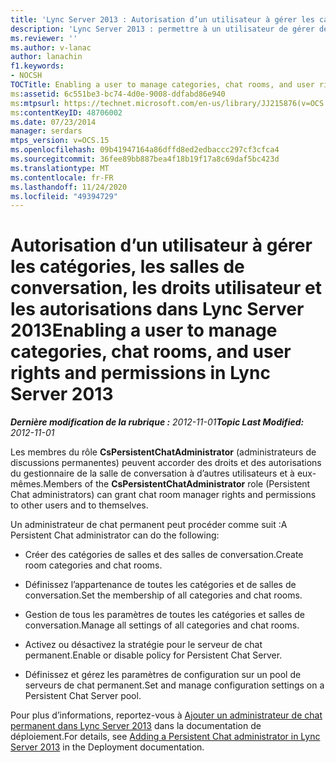 ```yaml
---
title: 'Lync Server 2013 : Autorisation d’un utilisateur à gérer les catégories, les salles de conversation, les droits utilisateur et les autorisations'
description: 'Lync Server 2013 : permettre à un utilisateur de gérer des catégories, des salles de conversation et des droits d’utilisateur et des autorisations.'
ms.reviewer: ''
ms.author: v-lanac
author: lanachin
f1.keywords:
- NOCSH
TOCTitle: Enabling a user to manage categories, chat rooms, and user rights and permissions
ms:assetid: 6c551be3-bc74-4d0e-9008-ddfabd86e940
ms:mtpsurl: https://technet.microsoft.com/en-us/library/JJ215876(v=OCS.15)
ms:contentKeyID: 48706002
ms.date: 07/23/2014
manager: serdars
mtps_version: v=OCS.15
ms.openlocfilehash: 09b41947164a86dffd8ed2edbaccc297cf3cfca4
ms.sourcegitcommit: 36fee89bb887bea4f18b19f17a8c69daf5bc423d
ms.translationtype: MT
ms.contentlocale: fr-FR
ms.lasthandoff: 11/24/2020
ms.locfileid: "49394729"
---
```

# <a name="enabling-a-user-to-manage-categories-chat-rooms-and-user-rights-and-permissions-in-lync-server-2013"></a><span data-ttu-id="0efc3-103">Autorisation d’un utilisateur à gérer les catégories, les salles de conversation, les droits utilisateur et les autorisations dans Lync Server 2013</span><span class="sxs-lookup"><span data-stu-id="0efc3-103">Enabling a user to manage categories, chat rooms, and user rights and permissions in Lync Server 2013</span></span>

<div data-xmlns="http://www.w3.org/1999/xhtml">

<div class="topic" data-xmlns="http://www.w3.org/1999/xhtml" data-msxsl="urn:schemas-microsoft-com:xslt" data-cs="https://msdn.microsoft.com/">

<div data-asp="https://msdn2.microsoft.com/asp">



</div>

<div id="mainSection">

<div id="mainBody"><span data-ttu-id="0efc3-104">

<span> </span></span><span class="sxs-lookup"><span data-stu-id="0efc3-104">

<span> </span></span></span>

<span data-ttu-id="0efc3-105">_**Dernière modification de la rubrique :** 2012-11-01_</span><span class="sxs-lookup"><span data-stu-id="0efc3-105">_**Topic Last Modified:** 2012-11-01_</span></span>

<span data-ttu-id="0efc3-106">Les membres du rôle **CsPersistentChatAdministrator** (administrateurs de discussions permanentes) peuvent accorder des droits et des autorisations du gestionnaire de la salle de conversation à d’autres utilisateurs et à eux-mêmes.</span><span class="sxs-lookup"><span data-stu-id="0efc3-106">Members of the **CsPersistentChatAdministrator** role (Persistent Chat administrators) can grant chat room manager rights and permissions to other users and to themselves.</span></span>

<span data-ttu-id="0efc3-107">Un administrateur de chat permanent peut procéder comme suit :</span><span class="sxs-lookup"><span data-stu-id="0efc3-107">A Persistent Chat administrator can do the following:</span></span>

  - <span data-ttu-id="0efc3-108">Créer des catégories de salles et des salles de conversation.</span><span class="sxs-lookup"><span data-stu-id="0efc3-108">Create room categories and chat rooms.</span></span>

  - <span data-ttu-id="0efc3-109">Définissez l’appartenance de toutes les catégories et de salles de conversation.</span><span class="sxs-lookup"><span data-stu-id="0efc3-109">Set the membership of all categories and chat rooms.</span></span>

  - <span data-ttu-id="0efc3-110">Gestion de tous les paramètres de toutes les catégories et salles de conversation.</span><span class="sxs-lookup"><span data-stu-id="0efc3-110">Manage all settings of all categories and chat rooms.</span></span>

  - <span data-ttu-id="0efc3-111">Activez ou désactivez la stratégie pour le serveur de chat permanent.</span><span class="sxs-lookup"><span data-stu-id="0efc3-111">Enable or disable policy for Persistent Chat Server.</span></span>

  - <span data-ttu-id="0efc3-112">Définissez et gérez les paramètres de configuration sur un pool de serveurs de chat permanent.</span><span class="sxs-lookup"><span data-stu-id="0efc3-112">Set and manage configuration settings on a Persistent Chat Server pool.</span></span>

<span data-ttu-id="0efc3-113">Pour plus d’informations, reportez-vous à [Ajouter un administrateur de chat permanent dans Lync Server 2013](lync-server-2013-adding-a-persistent-chat-administrator.md) dans la documentation de déploiement.</span><span class="sxs-lookup"><span data-stu-id="0efc3-113">For details, see [Adding a Persistent Chat administrator in Lync Server 2013](lync-server-2013-adding-a-persistent-chat-administrator.md) in the Deployment documentation.</span></span>

<span data-ttu-id="0efc3-114"></div>

<span> </span>

</div>

</div>

</span><span class="sxs-lookup"><span data-stu-id="0efc3-114"></div>

<span> </span>

</div>

</div>

</span></span></div>

